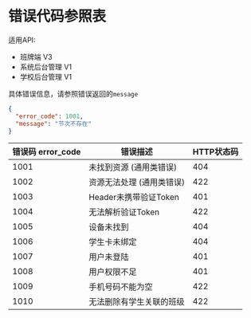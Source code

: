 # 错误代码参照表

适用API:
- 班牌端 V3
- 系统后台管理 V1
- 学校后台管理 V1

具体错误信息，请参照错误返回的```message```
```json
{
  "error_code": 1001,
  "message": "节次不存在"
}
```

| 错误码 error_code | 错误描述 | HTTP状态码 |
| -- | -- | -- |
| 1001 | 未找到资源 (通用类错误) | 404 |
| 1002 | 资源无法处理 (通用类错误) | 422 |
| 1003 | Header未携带验证Token | 401 |
| 1004 | 无法解析验证Token | 422 |
| 1005 | 设备未找到 | 404 |
| 1006 | 学生卡未绑定 | 404 |
| 1007 | 用户未登陆 | 401 |
| 1008 | 用户权限不足 | 401 |
| 1009 | 手机号码不能为空 | 422 |
| 1010 | 无法删除有学生关联的班级 | 422 |

